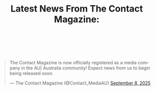 <html>
  
 <head>
   <title> Latest News </title>
   <h1><header> Latest News From The Contact Magazine: </header></h1>
 </head>
  
 <body>
  <blockquote class="twitter-tweet"><p lang="en" dir="ltr">The Contact Magazine is now officially registered as a media company in the AU| Australia community! Expect news from us to begin being released soon.       </p>&mdash; The Contact Magazine (@Contact_MediaAU) <a href="https://twitter.com/Contact_MediaAU/status/1964878262703964558?ref_src=twsrc%5Etfw">September 8, 2025</a></blockquote> <script async            src="https://platform.twitter.com/widgets.js" charset="utf-8"></script>
 </body>

</html>
